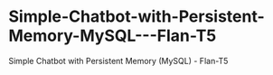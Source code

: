 # Simple-Chatbot-with-Persistent-Memory-MySQL---Flan-T5
Simple Chatbot with Persistent Memory (MySQL) - Flan-T5

